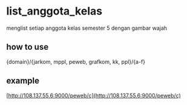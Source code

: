 # list_anggota_kelas
menglist setiap anggota kelas semester 5 dengan gambar wajah

## how to use
{domain}/{jarkom, mppl, peweb, grafkom, kk, ppl}/{a-f}

## example
[http://108.137.55.6:9000/peweb/c](http://108.137.55.6:9000/peweb/c)
